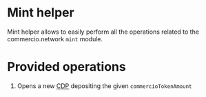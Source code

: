 # Mint helper
Mint helper allows to easily perform all the operations related to the commercio.network `mint` module.
# Provided operations
1. Opens a new [CDP](../glossary.md) depositing the given `commercioTokenAmount`
